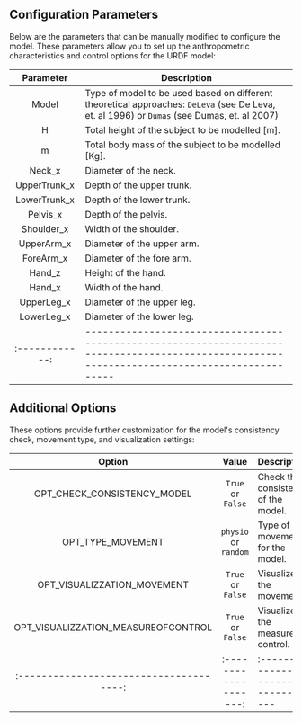    
## Configuration Parameters

Below are the parameters that can be manually modified to configure the model. These parameters allow you to set up the anthropometric characteristics and control options for the URDF model:

| Parameter    | Description                                                                                                                                 |  
|:------------:|---------------------------------------------------------------------------------------------------------------------------------------------|
| Model        | Type of model to be used based on different theoretical approaches: `DeLeva` (see De Leva, et. al 1996) or `Dumas` (see Dumas, et. al 2007) |
| H            | Total height of the subject to be modelled [m].                                                                                             |
| m            | Total body mass of the subject to be modelled [Kg].                                                                                         |
| Neck_x       | Diameter of the neck.                                                                                                                       |
| UpperTrunk_x | Depth of the upper trunk.                                                                                                                   |
| LowerTrunk_x | Depth of the lower trunk.                                                                                                                   |
| Pelvis_x     | Depth of the pelvis.                                                                                                                        |
| Shoulder_x   | Width of the shoulder.                                                                                                                      |
| UpperArm_x   | Diameter of the upper arm.                                                                                                                  |
| ForeArm_x    | Diameter of the fore arm.                                                                                                                   |
| Hand_z       | Height of the hand.                                                                                                                         |
| Hand_x       | Width of the hand.                                                                                                                          |
| UpperLeg_x   | Diameter of the upper leg.                                                                                                                  |
| LowerLeg_x   | Diameter of the lower leg.                                                                                                                  |
|:------------:|---------------------------------------------------------------------------------------------------------------------------------------------|

## Additional Options

These options provide further customization for the model's consistency check, movement type, and visualization settings:

| Option                                | Value               | Description                        |
|:-------------------------------------:|:-------------------:|:-----------------------------------|
| OPT_CHECK_CONSISTENCY_MODEL           | `True` or `False`   | Check the consistency of the model.|
| OPT_TYPE_MOVEMENT                     | `physio` or `random`| Type of movement for the model.    |
| OPT_VISUALIZZATION_MOVEMENT           | `True` or `False`   | Visualize the movement.            |
| OPT_VISUALIZZATION_MEASUREOFCONTROL   | `True` or `False`   | Visualize the measure of control.  |
|:-------------------------------------:|:-------------------:|:-----------------------------------|
